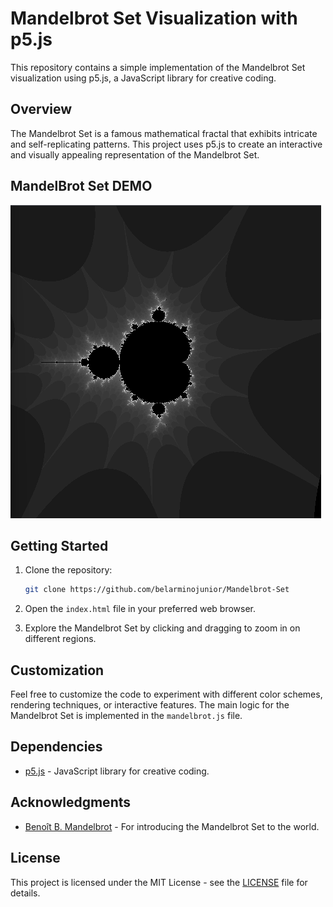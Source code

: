 # Mandelbrot Set Visualization with p5.js

This repository contains a simple implementation of the Mandelbrot Set visualization using p5.js, a JavaScript library for creative coding.

## Overview

The Mandelbrot Set is a famous mathematical fractal that exhibits intricate and self-replicating patterns. This project uses p5.js to create an interactive and visually appealing representation of the Mandelbrot Set.

## MandelBrot Set DEMO

![](./img/mandelbrotDemo.png)

## Getting Started

1. Clone the repository:

    ```bash
    git clone https://github.com/belarminojunior/Mandelbrot-Set
    ```

2. Open the `index.html` file in your preferred web browser.

3. Explore the Mandelbrot Set by clicking and dragging to zoom in on different regions.

## Customization

Feel free to customize the code to experiment with different color schemes, rendering techniques, or interactive features. The main logic for the Mandelbrot Set is implemented in the `mandelbrot.js` file.

## Dependencies

- [p5.js](https://p5js.org/) - JavaScript library for creative coding.

## Acknowledgments

- [Benoît B. Mandelbrot](https://en.wikipedia.org/wiki/Beno%C3%AEt_Mandelbrot) - For introducing the Mandelbrot Set to the world.

## License

This project is licensed under the MIT License - see the [LICENSE](LICENSE) file for details.